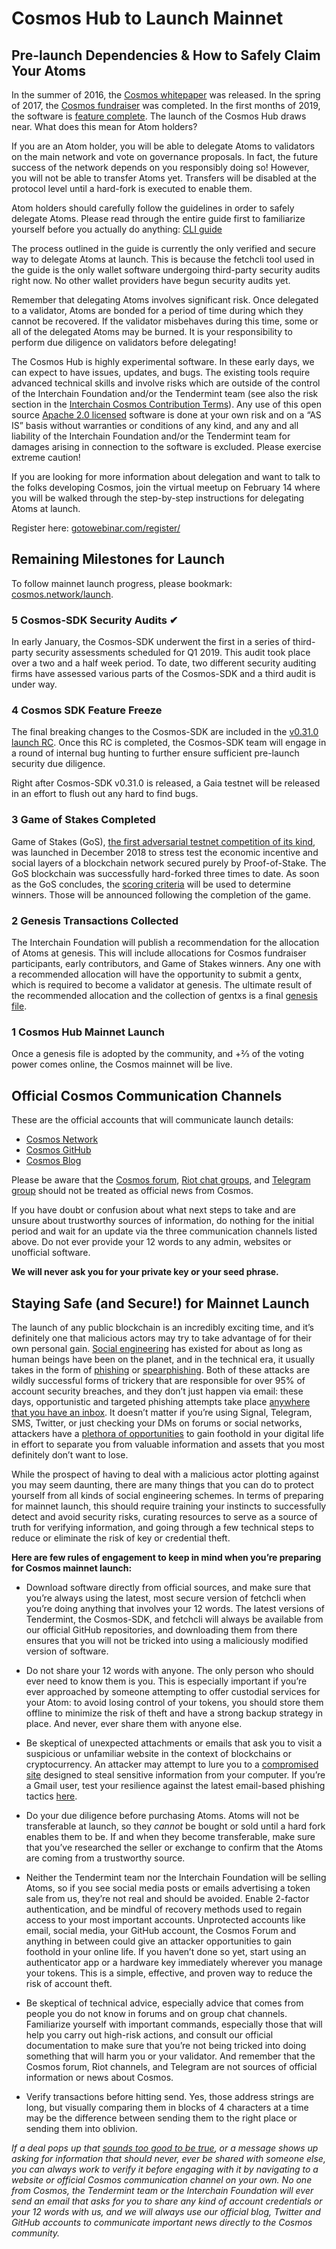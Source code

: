 # Cosmos Hub to Launch Mainnet

## Pre-launch Dependencies & How to Safely Claim Your Atoms

In the summer of 2016, the [Cosmos whitepaper][whitepaper] was released. In the
spring of 2017, the [Cosmos fundraiser][fundraiser] was completed. In the first
months of 2019, the software is [feature complete][releases]. The launch of the
Cosmos Hub draws near. What does this mean for Atom holders?

If you are an Atom holder, you will be able to delegate Atoms to validators on
the main network and vote on governance proposals. In fact, the future success
of the network depends on you responsibly doing so! However, you will not be
able to transfer Atoms yet. Transfers will be disabled at the protocol level
until a hard-fork is executed to enable them.

Atom holders should carefully follow the guidelines in order to safely delegate
Atoms. Please read through the entire guide first to familiarize yourself
before you actually do anything: [CLI guide][cli]

The process outlined in the guide is currently the only verified and secure way
to delegate Atoms at launch. This is because the fetchcli tool used in the guide
is the only wallet software undergoing third-party security audits right now.
No other wallet providers have begun security audits yet.

Remember that delegating Atoms involves significant risk. Once delegated to a
validator, Atoms are bonded for a period of time during which they cannot be
recovered. If the validator misbehaves during this time, some or all of the
delegated Atoms may be burned. It is your responsibility to perform due
diligence on validators before delegating!

The Cosmos Hub is highly experimental software. In these early days, we can
expect to have issues, updates, and bugs. The existing tools require advanced
technical skills and involve risks which are outside of the control of the
Interchain Foundation and/or the Tendermint team (see also the risk section in
the [Interchain Cosmos Contribution Terms][terms]). Any use of this open source
[Apache 2.0 licensed][apache] software is done at your own risk and on a “AS
IS” basis without warranties or conditions of any kind, and any and all
liability of the Interchain Foundation and/or the Tendermint team for damages
arising in connection to the software is excluded. Please exercise extreme
caution!

If you are looking for more information about delegation and want to talk to
the folks developing Cosmos, join the virtual meetup on February 14 where you
will be walked through the step-by-step instructions for delegating Atoms at
launch.

Register here: [gotowebinar.com/register/][webinar]

## Remaining Milestones for Launch

To follow mainnet launch progress, please bookmark:
[cosmos.network/launch][cosmos].

### 5 Cosmos-SDK Security Audits ✔

In early January, the Cosmos-SDK underwent the first in a series of third-party
security assessments scheduled for Q1 2019. This audit took place over a two
and a half week period. To date, two different security auditing firms have
assessed various parts of the Cosmos-SDK and a third audit is under way.

### 4 Cosmos SDK Feature Freeze

The final breaking changes to the Cosmos-SDK are included in the [v0.31.0
launch RC][rc]. Once this RC is completed, the Cosmos-SDK team will engage in a
round of internal bug hunting to further ensure sufficient pre-launch security
due diligence.

Right after Cosmos-SDK v0.31.0 is released, a Gaia testnet will be released in
an effort to flush out any hard to find bugs.

### 3 Game of Stakes Completed

Game of Stakes (GoS), [the first adversarial testnet competition of its
kind][gos], was launched in December 2018 to stress test the economic incentive
and social layers of a blockchain network secured purely by Proof-of-Stake. The
GoS blockchain was successfully hard-forked three times to date. As soon as the
GoS concludes, the [scoring criteria][scoring] will be used to determine
winners. Those will be announced following the completion of the game.

### 2 Genesis Transactions Collected

The Interchain Foundation will publish a recommendation for the allocation of
Atoms at genesis. This will include allocations for Cosmos fundraiser
participants, early contributors, and Game of Stakes winners. Any one with a
recommended allocation will have the opportunity to submit a gentx, which is
required to become a validator at genesis. The ultimate result of the
recommended allocation and the collection of gentxs is a final [genesis
file][file].

### 1 Cosmos Hub Mainnet Launch

Once a genesis file is adopted by the community, and +⅔ of the voting power
comes online, the Cosmos mainnet will be live.

## Official Cosmos Communication Channels

These are the official accounts that will communicate launch details:

- [Cosmos Network](https://twitter.com/cosmos)
- [Cosmos GitHub](https://github.com/cosmos)
- [Cosmos Blog](https://blog.cosmos.network)

Please be aware that the [Cosmos forum][forum], [Riot chat groups][riot], and
[Telegram group][telegram] should not be treated as official news from Cosmos.

If you have doubt or confusion about what next steps to take and are unsure
about trustworthy sources of information, do nothing for the initial period and
wait for an update via the three communication channels listed above. Do not
ever provide your 12 words to any admin, websites or unofficial software.

**We will never ask you for your private key or your seed phrase.**

## Staying Safe (and Secure!) for Mainnet Launch

The launch of any public blockchain is an incredibly exciting time, and it’s
definitely one that malicious actors may try to take advantage of for their own
personal gain. [Social engineering][social] has existed for about as long as
human beings have been on the planet, and in the technical era, it usually
takes in the form of [phishing] or [spearphishing]. Both of these attacks are
wildly successful forms of trickery that are responsible for over 95% of
account security breaches, and they don’t just happen via email: these days,
opportunistic and targeted phishing attempts take place [anywhere that you have
an inbox][inbox]. It doesn’t matter if you’re using Signal, Telegram, SMS,
Twitter, or just checking your DMs on forums or social networks, attackers have
a [plethora of opportunities][opportunities] to gain foothold in your digital
life in effort to separate you from valuable information and assets that you
most definitely don’t want to lose.

While the prospect of having to deal with a malicious actor plotting against
you may seem daunting, there are many things that you can do to protect
yourself from all kinds of social engineering schemes. In terms of preparing
for mainnet launch, this should require training your instincts to successfully
detect and avoid security risks, curating resources to serve as a source of
truth for verifying information, and going through a few technical steps to
reduce or eliminate the risk of key or credential theft.

**Here are few rules of engagement to keep in mind when you’re preparing for
Cosmos mainnet launch:**

- Download software directly from official sources, and make sure that you’re
  always using the latest, most secure version of fetchcli when you’re doing
  anything that involves your 12 words. The latest versions of Tendermint, the
  Cosmos-SDK, and fetchcli will always be available from our official GitHub
  repositories, and downloading them from there ensures that you will not be
  tricked into using a maliciously modified version of software.

- Do not share your 12 words with anyone. The only person who should ever need
  to know them is you. This is especially important if you’re ever approached
  by someone attempting to offer custodial services for your Atom: to avoid
  losing control of your tokens, you should store them offline to minimize the
  risk of theft and have a strong backup strategy in place. And never, ever
  share them with anyone else.

- Be skeptical of unexpected attachments or emails that ask you to visit a
  suspicious or unfamiliar website in the context of blockchains or
  cryptocurrency. An attacker may attempt to lure you to a [compromised site]
  designed to steal sensitive information from your computer. If you’re a Gmail
  user, test your resilience against the latest email-based phishing tactics
  [here][quiz].

- Do your due diligence before purchasing Atoms. Atoms will not be transferable
  at launch, so they *cannot* be bought or sold until a hard fork enables them
  to be. If and when they become transferable, make sure that you’ve researched
  the seller or exchange to confirm that the Atoms are coming from a
  trustworthy source.

- Neither the Tendermint team nor the Interchain Foundation will be selling
  Atoms, so if you see social media posts or emails advertising a token sale
  from us, they’re not real and should be avoided.  Enable 2-factor
  authentication, and be mindful of recovery methods used to regain access to
  your most important accounts. Unprotected accounts like email, social media,
  your GitHub account, the Cosmos Forum and anything in between could give an
  attacker opportunities to gain foothold in your online life. If you haven’t
  done so yet, start using an authenticator app or a hardware key immediately
  wherever you manage your tokens. This is a simple, effective, and proven way
  to reduce the risk of account theft.

- Be skeptical of technical advice, especially advice that comes from people
  you do not know in forums and on group chat channels. Familiarize yourself
  with important commands, especially those that will help you carry out
  high-risk actions, and consult our official documentation to make sure that
  you’re not being tricked into doing something that will harm you or your
  validator. And remember that the Cosmos forum, Riot channels, and Telegram
  are not sources of official information or news about Cosmos.

- Verify transactions before hitting send. Yes, those address strings are long,
  but visually comparing them in blocks of 4 characters at a time may be the
  difference between sending them to the right place or sending them into
  oblivion.

*If a deal pops up that [sounds too good to be true][good], or a message shows
up asking for information that should never, ever be shared with someone else,
you can always work to verify it before engaging with it by navigating to a
website or official Cosmos communication channel on your own. No one from
Cosmos, the Tendermint team or the Interchain Foundation will ever send an
email that asks for you to share any kind of account credentials or your 12
words with us, and we will always use our official blog, Twitter and GitHub
accounts to communicate important news directly to the Cosmos community.*

[whitepaper]: https://cosmos.network/resources/whitepaper
[fundraiser]: https://fundraiser.cosmos.network/
[releases]: https://github.com/cosmos/cosmos-sdk/releases
[cosmos]: https://cosmos.network/launch
[social]: https://en.wikipedia.org/wiki/Social_engineering_%28security%29
[phishing]: https://ssd.eff.org/en/module/how-avoid-phishing-attacks
[spearphishing]: https://en.wikipedia.org/wiki/Phishing#Spear_phishing
[inbox]: https://www.umass.edu/it/security/phishing-fraudulent-emails-text-messages-phone-calls
[opportunities]: https://jia.sipa.columbia.edu/weaponization-social-media-spear-phishing-and-cyberattacks-democracy
[cli]: https://github.com/cosmos/cosmos-sdk/blob/develop/docs/gaia/delegator-guide-cli.md
[webinar]: https://register.gotowebinar.com/register/5028753165739687691
[terms]: https://github.com/cosmos/cosmos/blob/master/fundraiser/Interchain%20Cosmos%20Contribution%20Terms%20-%20FINAL.pdf
[apache]: https://www.apache.org/licenses/LICENSE-2.0
[gos]: https://blog.cosmos.network/announcing-incentivized-testnet-game-efe64e0956f6
[scoring]: https://github.com/cosmos/game-of-stakes/blob/master/README.md#scoring
[file]: https://forum.cosmos.network/t/genesis-files-network-starts-vs-upgrades/1464
[forum]: https://forum.cosmos.network/
[riot]: https://riot.im/app/#/group/+cosmos:matrix.org
[telegram]: http://t.me/cosmosproject
[good]: https://www.psychologytoday.com/us/blog/mind-in-the-machine/201712/how-fear-is-being-used-manipulate-cryptocurrency-markets
[rc]: https://github.com/cosmos/cosmos-sdk/projects/27
[compromised site]: https://blog.malwarebytes.com/cybercrime/2013/02/tools-of-the-trade-exploit-kits/
[quiz]: https://phishingquiz.withgoogle.com/
